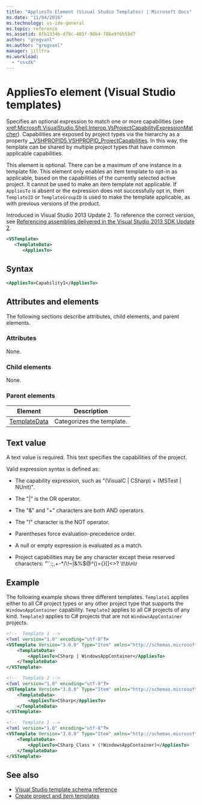 ```yaml
---
title: "AppliesTo Element (Visual Studio Templates) | Microsoft Docs"
ms.date: "11/04/2016"
ms.technology: vs-ide-general
ms.topic: reference
ms.assetid: 8fb1334b-d78c-405f-98b4-786e9f6b58d7
author: "gregvanl"
ms.author: "gregvanl"
manager: jillfra
ms.workload:
  - "vssdk"
---
```

# AppliesTo element (Visual Studio templates)

Specifies an optional expression to match one or more capabilities (see <xref:Microsoft.VisualStudio.Shell.Interop.VsProjectCapabilityExpressionMatcher>). Capabilities are exposed by project types via the hierarchy as a property [__VSHPROPID5.VSHPROPID_ProjectCapabilities](<xref:Microsoft.VisualStudio.Shell.Interop.__VSHPROPID5.VSHPROPID_ProjectCapabilities>). In this way, the template can be shared by multiple project types that have common applicable capabilities.

This element is optional. There can be a maximum of one instance in a template file. This element only enables an item template to opt-in as applicable, based on the capabilities of the currently selected active project. It cannot be used to make an item template not applicable. If `AppliesTo` is absent or the expression does not successfully opt in, then `TemplateID` or `TemplateGroupID` is used to make the template applicable, as with previous versions of the product.

Introduced in Visual Studio 2013 Update 2. To reference the correct version, see [Referencing assemblies delivered in the Visual Studio 2013 SDK Update 2](/previous-versions/dn632168(v=vs.120)).

```xml
<VSTemplate>
   <TemplateData>
      <AppliesTo>
```

## Syntax

```xml
<AppliesTo>Capability1</AppliesTo>
```

## Attributes and elements

The following sections describe attributes, child elements, and parent elements.

### Attributes

None.

### Child elements

None.

### Parent elements

|Element|Description|
|-------------|-----------------|
|[TemplateData](../extensibility/templatedata-element-visual-studio-templates.md)|Categorizes the template.|

## Text value

A text value is required. This text specifies the capabilities of the project.

Valid expression syntax is defined as:

- The capability expression, such as "(VisualC &#124; CSharp) + (MSTest &#124; NUnit)".

- The "&#124;" is the OR operator.

- The "&" and "+" characters are both AND operators.

- The "!" character is the NOT operator.

- Parentheses force evaluation-precedence order.

- A null or empty expression is evaluated as a match.

- Project capabilities may be any character except these reserved characters: "'`:;,+-*/\\!~&#124;&%$@^()={}[]<>? \t\b\n\r

## Example

The following example shows three different templates. `Template1` applies either to all C# project types or any other project type that supports the `WindowsAppContainer` capability. `Template2` applies to all C# projects of any kind. `Template3` applies to C# projects that are not `WindowsAppContainer` projects.

```xml
<!--  Template 1 -->
<?xml version="1.0" encoding="utf-8"?>
<VSTemplate Version="3.0.0" Type="Item" xmlns="http://schemas.microsoft.com/developer/vstemplate/2005" xmlns:xsi="http://www.w3.org/2001/XMLSchema-instance" xsi:schemaLocation="http://schemas.microsoft.com/developer/vstemplate/2005">
    <TemplateData>
        <AppliesTo>CSharp | WindowsAppContainer</AppliesTo>
    </TemplateData>
</VSTemplate>

<!--  Template 2 -->
<?xml version="1.0" encoding="utf-8"?>
<VSTemplate Version="3.0.0" Type="Item" xmlns="http://schemas.microsoft.com/developer/vstemplate/2005" xmlns:xsi="http://www.w3.org/2001/XMLSchema-instance" xsi:schemaLocation="http://schemas.microsoft.com/developer/vstemplate/2005">
    <TemplateData>
        <AppliesTo>CSharp</AppliesTo>
    </TemplateData>
</VSTemplate>

<!--  Template 1 -->
<?xml version="1.0" encoding="utf-8"?>
<VSTemplate Version="3.0.0" Type="Item" xmlns="http://schemas.microsoft.com/developer/vstemplate/2005" xmlns:xsi="http://www.w3.org/2001/XMLSchema-instance" xsi:schemaLocation="http://schemas.microsoft.com/developer/vstemplate/2005">
    <TemplateData>
        <AppliesTo>CSharp_Class + (!WindowsAppContainer)</AppliesTo>
    </TemplateData>
</VSTemplate>
```

## See also

- [Visual Studio template schema reference](../extensibility/visual-studio-template-schema-reference.md)
- [Create project and item templates](../ide/creating-project-and-item-templates.md)